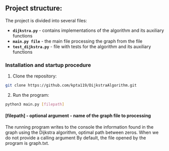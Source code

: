 ## Project structure: 
The project is divided into several files:
- **`dijkstra.py`** - contains implementations of the algorithm and its auxiliary functions
- **`main.py file`** - the main file processing the graph from the file
- **`test_dijkstra.py`** - file with tests for the algorithm and its auxiliary functions
### Installation and startup procedure
1. Clone the repository:
```bash
git clone https://github.com/kpta119/DijkstraAlgorithm.git
```
2. Run the program:
```bash
python3 main.py [filepath]
```
#### [filepath] - optional argument - name of the graph file to processing
The running program writes to the console the information found in the graph using the Dijkstra algorithm,
optimal path between zeros. When we do not provide a calling argument
By default, the file opened by the program is graph.txt.
